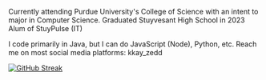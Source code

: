 Currently attending Purdue University's College of Science with an intent to major in Computer Science.
Graduated Stuyvesant High School in 2023
Alum of StuyPulse (IT)

I code primarily in Java, but I can do JavaScript (Node), Python, etc.
Reach me on most social media platforms: kkay_zedd

[![GitHub Streak](http://github-readme-streak-stats.herokuapp.com?user=t1rbr&date_format=M%20j%5B%2C%20Y%5D)](https://git.io/streak-stats)


<!---
t1rbr/t1rbr is a ✨ special ✨ repository because its `README.md` (this file) appears on your GitHub profile.
You can click the Preview link to take a look at your changes.
--->
